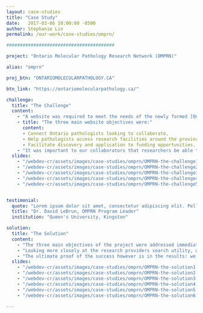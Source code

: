 ```yaml
---
layout: case-studies
title: "Case Study"
date:   2017-03-06 10:00:00 -0500
author: Stephanie Lin
permalink: /our-work/case-studies/omprn/

########################################

project: "Ontario Molecular Pathology Research Network (OMPRN)"

alias: "omprn"

proj_btn: "ONTARIOMOLECULARPATHOLOGY.CA"

btn_link: "https://ontariomolecularpathology.ca/"

challenge:
  title: "The Challenge"
  content:
    - "A website was required to meet the needs of the newly formed [Ontario Molecular Pathology Research Network (OMPRN)](https://ontariomolecularpathology.ca/), a province-wide network of pathologists collaborating to carry out high-quality cancer research. The OMPRN wanted to integrate the resources dispersed across the province in order to grow molecular pathology research capability in Ontario."
    - title: "The three main website objectives were:"
      content:
      - Connect Ontario pathologists looking to collaborate,
      - Help pathologists access research facilities around the province and,
      - Facilitate discovery and application to funding opportunities.
    - "It was important to our collaborators that researchers be able to easily navigate to information of interest, applying for funding opportunities and sign up for training at upcoming workshops. The website also needed to be mobile friendly to accommodate the busy lifestyles of researchers who are frequently traveling."
  slides:
    - "/webdev-cr/assets/images/case-studies/omprn/OMPRN-the-challenge1.jpg"
    - "/webdev-cr/assets/images/case-studies/omprn/OMPRN-the-challenge2.jpg"
    - "/webdev-cr/assets/images/case-studies/omprn/OMPRN-the-challenge3.jpg"
    - "/webdev-cr/assets/images/case-studies/omprn/OMPRN-the-challenge4.jpg"
    - "/webdev-cr/assets/images/case-studies/omprn/OMPRN-the-challenge5.jpg"


testimonial:
  quote: "Lorem ipsum dolor sit amet, consectetur adipiscing elit. Pellentesque hendrerit nibh ac nisl eleifend, nec congue felis lacinia. Donec ac erat velit. Aliquam erat volutpat. Congue felis lacinia donec ac erat velit.Aliquam erat volutpat. Congue felis lacinia donec ac erat velit Congue felis lacinia donec ac erat velit.Aliquam erat volutpat."
  title: "Dr. David LeBrun, OMPRN Program Leader"
  institution: "Queen's University, Kingston"

solution:
  title: "The Solution"
  content:
    - "The three main objectives of the project were addressed immediately at the top of the homepage, where links to browse and [join OMPRN researchers](https://ontariomolecularpathology.ca/contact-join), [search research providers](https://ontariomolecularpathology.ca/research-providers), and [explore funding opportunities](https://ontariomolecularpathology.ca/research-funding) are prominently displayed. The content on the website is also dynamic and kept up-to-date; content editors are able to log in and update content such as funding opportunities or add new researchers seeking to join the network."
    - "Looking more closely at the research providers search utility, we made it easy to search all service providers and their available services. Each research provider has a profile page with all the information a user needs to make a decision about whether the facility meets their needs. This pattern is also repeated for the network researcher profiles. For each of the three website objectives, we considered information hierarchy carefully and grouped content into logical categories to make it as easy as possible for researches to find the information they need. Lastly, we designed a consistent user interface that is consistent with the OICR brand."
    - "The ultimate proof of the success however is in the results: we've had 30 molecular pathology researchers sign up, 17 funding opportunities posted totaling over 2.1 million, and 14 research providers across Ontario listed. The OMPRN is truly a central hub for molecular pathologists in Ontario, helping to quickly connect colleagues and enable collaboration."
  slides:
    - "/webdev-cr/assets/images/case-studies/omprn/OMPRN-the-solution1.jpg"
    - "/webdev-cr/assets/images/case-studies/omprn/OMPRN-the-solution2.jpg"
    - "/webdev-cr/assets/images/case-studies/omprn/OMPRN-the-solution3.jpg"
    - "/webdev-cr/assets/images/case-studies/omprn/OMPRN-the-solution4.jpg"
    - "/webdev-cr/assets/images/case-studies/omprn/OMPRN-the-solution5.jpg"
    - "/webdev-cr/assets/images/case-studies/omprn/OMPRN-the-solution6.jpg"

---
```

